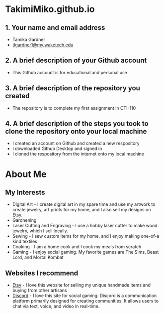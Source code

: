 # TakimiMiko.github.io
## 1. Your name and email address
* Tamika Gardner
* tlgardner1@my.waketech.edu
## 2. A brief description of your Github account
* This Github account is for educational and personal use
## 3. A brief description of the repository you created
* The repository is to complete my first assignment in CTI-110
## 4. A brief description of the steps you took to clone the repository onto your local machine
* I created an account on Github and created a new respository
* I downloaded Github Desktop and signed in
* I cloned the respository from the internet onto my local machine
# About Me
## My Interests
* Digital Art - I create digital art in my spare time and use my artwork to create jewelry, art prints for my home, and I also sell my designs on Etsy.
* Gardnening
* Laser Cutting and Engraving - I use a hobby laser cutter to make wood jewelry, which I sell locally.
* Sewing - I sew custom items for my home, and I enjoy making one-of-a kind textiles
* Cooking - I am a home cook and I cook my meals from scratch.
* Gaming - I enjoy social gaming.  My favorite games are The Sims, Beast Lord, and Mortal Kombat
## Websites I recommend
* [Etsy](https://www.etsy.com) - I love this website for selling my unique handmade items and buying from other artisans
* [Discord](https://www.discord.com) - I love this site for social gaming.  Discord is a communication platform primarily designed for creating communities. It allows users to chat via text, voice, and video in real-time.

